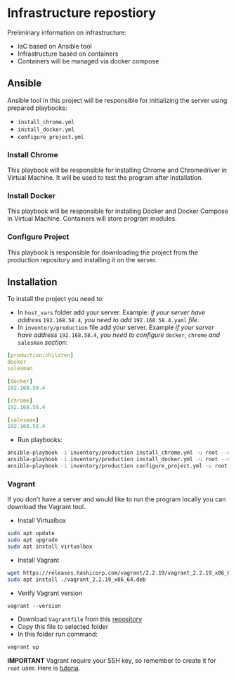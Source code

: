 # Infrastructure repostiory

Preliminary information on infrastructure:

- IaC based on Ansible tool
- Infrastructure based on containers
- Containers will be managed via docker compose

## Ansible

Ansible tool in this project will be responsible for initializing the server using prepared playbooks:
- ```install_chrome.yml```
- ```install_docker.yml```
- ```configure_project.yml```

### Install Chrome 
This playbook will be responsible for installing Chrome and Chromedriver in Virtual Machine. It will be used to test the program after installation.

### Install Docker 
This playbook will be responsible for installing Docker and Docker Compose in Virtual Machine. Containers will store program modules.

### Configure Project
This playbook is responsible for downloading the project from the production repository and installing it on the server.

## Installation
To install the project you need to:
- In `host_vars` folder add your server. Example: *if your server have address* `192.168.58.4`, *you need to add* `192.168.58.4.yaml` *file*.
- In `inventory/production` file add your server. Example  *if your server have address* `192.168.58.4`, *you need to configure* `docker`, `chrome` *and* `salesman` *section*:
```yaml
[production:children]
docker
salesman

[docker]
192.168.58.4

[chrome]
192.168.58.4

[salesman]
192.168.58.4
```
- Run playbooks:
```bash
ansible-playbook -i inventory/production install_chrome.yml -u root --diff
ansible-playbook -i inventory/production install_docker.yml -u root --diff
ansible-playbook -i inventory/production configure_project.yml -u root --diff
```

### Vagrant

If you don't have a server and would like to run the program locally you can download the Vagrant tool.

- Install Virtualbox
```bash
sudo apt update
sudo apt upgrade
sudo apt install virtualbox
```

- Install Vagrant
```bash
wget https://releases.hashicorp.com/vagrant/2.2.19/vagrant_2.2.19_x86_64.deb
sudo apt install ./vagrant_2.2.19_x86_64.deb
```

- Verify Vagrant version
```
vagrant --version
```

- Download `Vagrantfile` from this [repository](https://github.com/Salesman-ai/additional-repository)
- Copy this file to selected folder
- In this folder run command:
```bash
vagrant up
```

**IMPORTANT** Vagrant require your SSH key, so remember to create it for `root` user. Here is [tutoria](https://docs.github.com/en/authentication/connecting-to-github-with-ssh/generating-a-new-ssh-key-and-adding-it-to-the-ssh-agent).
